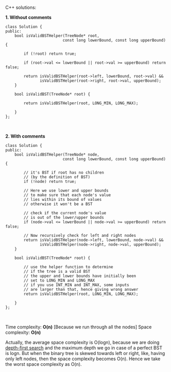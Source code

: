 C++ solutions:

**1. Without comments**

```
class Solution {
public:
    bool isValidBSTHelper(TreeNode* root,
                         const long lowerBound, const long upperBound) {
        
        if (!root) return true;
        
        if (root->val <= lowerBound || root->val >= upperBound) return false;
        
        return isValidBSTHelper(root->left, lowerBound, root->val) &&
               isValidBSTHelper(root->right, root->val, upperBound);
    }
    
    bool isValidBST(TreeNode* root) {
        
        return isValidBSTHelper(root, LONG_MIN, LONG_MAX);
        
    }
};
```

<br>

**2. With comments**

```
class Solution {
public:
    bool isValidBSTHelper(TreeNode* node,
                         const long lowerBound, const long upperBound) {
        
        // it's BST if root has no children
        // (by the definition of BST)
        if (!node) return true;
        
        // Here we use lower and upper bounds
        // to make sure that each node's value
        // lies within its bound of values
        // otherwise it won't be a BST
        
        // check if the current node's value
        // is out of the lower/upper bounds
        if (node->val <= lowerBound || node->val >= upperBound) return false;
        
        // Now recursively check for left and right nodes
        return isValidBSTHelper(node->left, lowerBound, node->val) &&
               isValidBSTHelper(node->right, node->val, upperBound);
    }
    
    bool isValidBST(TreeNode* root) {
        
        // use the helper function to determine
        // if the tree is a valid BST
        // the upper and lower bounds have initially been
        // set to LONG_MIN and LONG_MAX
        // if you use INT_MIN and INT_MAX, some inputs
        // are larger than that, hence giving wrong answer
        return isValidBSTHelper(root, LONG_MIN, LONG_MAX);
        
    }
};
```

<br>

Time complexity: **O(n)** [Because we run through all the nodes]
Space complexity: **O(n)**

Actually, the average space complexity is O(logn), because we are doing [depth-first search](https://leetcode.com/tag/depth-first-search/) and the maximum depth we go in case of a perfect BST is logn. But when the binary tree is skewed towards left or right, like, having only left nodes, then the space complexity becomes O(n). Hence we take the worst space complexity as O(n).

